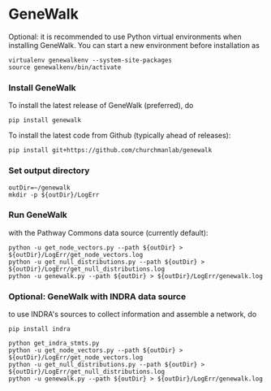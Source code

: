 # GeneWalk

Optional: it is recommended to use Python virtual environments when installing
GeneWalk. You can start a new environment before installation as
```
virtualenv genewalkenv --system-site-packages
source genewalkenv/bin/activate
```

### Install GeneWalk
To install the latest release of GeneWalk (preferred), do
```
pip install genewalk
```
To install the latest code from Github (typically ahead of releases):
```
pip install git+https://github.com/churchmanlab/genewalk
```



### Set output directory
`outDir=~/genewalk`  
`mkdir -p ${outDir}/LogErr`  

### Run GeneWalk
with the Pathway Commons data source (currently default):  
```
python -u get_node_vectors.py --path ${outDir} > ${outDir}/LogErr/get_node_vectors.log  
python -u get_null_distributions.py --path ${outDir} > ${outDir}/LogErr/get_null_distributions.log  
python -u genewalk.py --path ${outDir} > ${outDir}/LogErr/genewalk.log
```

### Optional: GeneWalk with INDRA data source
to use INDRA's sources to collect information and assemble a network, do
```
pip install indra  

python get_indra_stmts.py
python -u get_node_vectors.py --path ${outDir} > ${outDir}/LogErr/get_node_vectors.log  
python -u get_null_distributions.py --path ${outDir} > ${outDir}/LogErr/get_null_distributions.log
python -u genewalk.py --path ${outDir} > ${outDir}/LogErr/genewalk.log
```

